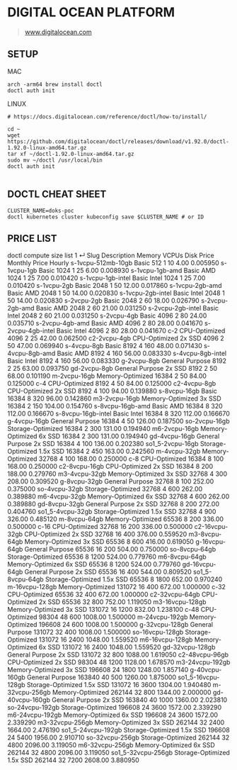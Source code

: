 # DIGITAL OCEAN PLATFORM
> www.digitalocean.com

## SETUP
MAC
```
arch -arm64 brew install doctl
doctl auth init
```

LINUX
```
# https://docs.digitalocean.com/reference/doctl/how-to/install/

cd ~
wget https://github.com/digitalocean/doctl/releases/download/v1.92.0/doctl-1.92.0-linux-amd64.tar.gz
tar xf ~/doctl-1.92.0-linux-amd64.tar.gz
sudo mv ~/doctl /usr/local/bin
doctl auth init


```

## DOCTL CHEAT SHEET

```
CLUSTER_NAME=doks-poc
doctl kubernetes cluster kubeconfig save $CLUSTER_NAME # or ID
```



## PRICE LIST
doctl compute size list                                                                                                                                     1 ↵ Slug                  Description                   Memory    VCPUs    Disk    Price Monthly    Price Hourly
s-1vcpu-512mb-10gb    Basic                         512       1        10      4.00             0.005950
s-1vcpu-1gb           Basic                         1024      1        25      6.00             0.008930
s-1vcpu-1gb-amd       Basic AMD                     1024      1        25      7.00             0.010420
s-1vcpu-1gb-intel     Basic Intel                   1024      1        25      7.00             0.010420
s-1vcpu-2gb           Basic                         2048      1        50      12.00            0.017860
s-1vcpu-2gb-amd       Basic AMD                     2048      1        50      14.00            0.020830
s-1vcpu-2gb-intel     Basic Intel                   2048      1        50      14.00            0.020830
s-2vcpu-2gb           Basic                         2048      2        60      18.00            0.026790
s-2vcpu-2gb-amd       Basic AMD                     2048      2        60      21.00            0.031250
s-2vcpu-2gb-intel     Basic Intel                   2048      2        60      21.00            0.031250
s-2vcpu-4gb           Basic                         4096      2        80      24.00            0.035710
s-2vcpu-4gb-amd       Basic AMD                     4096      2        80      28.00            0.041670
s-2vcpu-4gb-intel     Basic Intel                   4096      2        80      28.00            0.041670
c-2                   CPU-Optimized                 4096      2        25      42.00            0.062500
c2-2vcpu-4gb          CPU-Optimized 2x SSD          4096      2        50      47.00            0.069940
s-4vcpu-8gb           Basic                         8192      4        160     48.00            0.071430
s-4vcpu-8gb-amd       Basic AMD                     8192      4        160     56.00            0.083330
s-4vcpu-8gb-intel     Basic Intel                   8192      4        160     56.00            0.083330
g-2vcpu-8gb           General Purpose               8192      2        25      63.00            0.093750
gd-2vcpu-8gb          General Purpose 2x SSD        8192      2        50      68.00            0.101190
m-2vcpu-16gb          Memory-Optimized              16384     2        50      84.00            0.125000
c-4                   CPU-Optimized                 8192      4        50      84.00            0.125000
c2-4vcpu-8gb          CPU-Optimized 2x SSD          8192      4        100     94.00            0.139880
s-8vcpu-16gb          Basic                         16384     8        320     96.00            0.142860
m3-2vcpu-16gb         Memory-Optimized 3x SSD       16384     2        150     104.00           0.154760
s-8vcpu-16gb-amd      Basic AMD                     16384     8        320     112.00           0.166670
s-8vcpu-16gb-intel    Basic Intel                   16384     8        320     112.00           0.166670
g-4vcpu-16gb          General Purpose               16384     4        50      126.00           0.187500
so-2vcpu-16gb         Storage-Optimized             16384     2        300     131.00           0.194940
m6-2vcpu-16gb         Memory-Optimized 6x SSD       16384     2        300     131.00           0.194940
gd-4vcpu-16gb         General Purpose 2x SSD        16384     4        100     136.00           0.202380
so1_5-2vcpu-16gb      Storage-Optimized 1.5x SSD    16384     2        450     163.00           0.242560
m-4vcpu-32gb          Memory-Optimized              32768     4        100     168.00           0.250000
c-8                   CPU-Optimized                 16384     8        100     168.00           0.250000
c2-8vcpu-16gb         CPU-Optimized 2x SSD          16384     8        200     188.00           0.279760
m3-4vcpu-32gb         Memory-Optimized 3x SSD       32768     4        300     208.00           0.309520
g-8vcpu-32gb          General Purpose               32768     8        100     252.00           0.375000
so-4vcpu-32gb         Storage-Optimized             32768     4        600     262.00           0.389880
m6-4vcpu-32gb         Memory-Optimized 6x SSD       32768     4        600     262.00           0.389880
gd-8vcpu-32gb         General Purpose 2x SSD        32768     8        200     272.00           0.404760
so1_5-4vcpu-32gb      Storage-Optimized 1.5x SSD    32768     4        900     326.00           0.485120
m-8vcpu-64gb          Memory-Optimized              65536     8        200     336.00           0.500000
c-16                  CPU-Optimized                 32768     16       200     336.00           0.500000
c2-16vcpu-32gb        CPU-Optimized 2x SSD          32768     16       400     376.00           0.559520
m3-8vcpu-64gb         Memory-Optimized 3x SSD       65536     8        600     416.00           0.619050
g-16vcpu-64gb         General Purpose               65536     16       200     504.00           0.750000
so-8vcpu-64gb         Storage-Optimized             65536     8        1200    524.00           0.779760
m6-8vcpu-64gb         Memory-Optimized 6x SSD       65536     8        1200    524.00           0.779760
gd-16vcpu-64gb        General Purpose 2x SSD        65536     16       400     544.00           0.809520
so1_5-8vcpu-64gb      Storage-Optimized 1.5x SSD    65536     8        1800    652.00           0.970240
m-16vcpu-128gb        Memory-Optimized              131072    16       400     672.00           1.000000
c-32                  CPU-Optimized                 65536     32       400     672.00           1.000000
c2-32vcpu-64gb        CPU-Optimized 2x SSD          65536     32       800     752.00           1.119050
m3-16vcpu-128gb       Memory-Optimized 3x SSD       131072    16       1200    832.00           1.238100
c-48                  CPU-Optimized                 98304     48       600     1008.00          1.500000
m-24vcpu-192gb        Memory-Optimized              196608    24       600     1008.00          1.500000
g-32vcpu-128gb        General Purpose               131072    32       400     1008.00          1.500000
so-16vcpu-128gb       Storage-Optimized             131072    16       2400    1048.00          1.559520
m6-16vcpu-128gb       Memory-Optimized 6x SSD       131072    16       2400    1048.00          1.559520
gd-32vcpu-128gb       General Purpose 2x SSD        131072    32       800     1088.00          1.619050
c2-48vcpu-96gb        CPU-Optimized 2x SSD          98304     48       1200    1128.00          1.678570
m3-24vcpu-192gb       Memory-Optimized 3x SSD       196608    24       1800    1248.00          1.857140
g-40vcpu-160gb        General Purpose               163840    40       500     1260.00          1.875000
so1_5-16vcpu-128gb    Storage-Optimized 1.5x SSD    131072    16       3600    1304.00          1.940480
m-32vcpu-256gb        Memory-Optimized              262144    32       800     1344.00          2.000000
gd-40vcpu-160gb       General Purpose 2x SSD        163840    40       1000    1360.00          2.023810
so-24vcpu-192gb       Storage-Optimized             196608    24       3600    1572.00          2.339290
m6-24vcpu-192gb       Memory-Optimized 6x SSD       196608    24       3600    1572.00          2.339290
m3-32vcpu-256gb       Memory-Optimized 3x SSD       262144    32       2400    1664.00          2.476190
so1_5-24vcpu-192gb    Storage-Optimized 1.5x SSD    196608    24       5400    1956.00          2.910710
so-32vcpu-256gb       Storage-Optimized             262144    32       4800    2096.00          3.119050
m6-32vcpu-256gb       Memory-Optimized 6x SSD       262144    32       4800    2096.00          3.119050
so1_5-32vcpu-256gb    Storage-Optimized 1.5x SSD    262144    32       7200    2608.00          3.880950